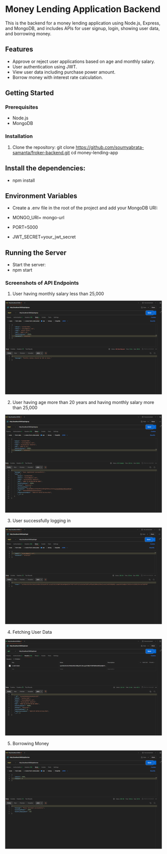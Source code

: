 # Money Lending Application Backend

This is the backend for a money lending application using Node.js, Express, and MongoDB, and includes APIs for user signup, login, showing user data, and borrowing money.

## Features
- Approve or reject user applications based on age and monthly salary.
- User authentication using JWT.
- View user data including purchase power amount.
- Borrow money with interest rate calculation.

## Getting Started

### Prerequisites
- Node.js
- MongoDB

### Installation
1. Clone the repository:
   git clone https://github.com/soumyabrata-samanta/froker-backend.git
   cd money-lending-app
## Install the dependencies:
 - npm install

## Environment Variables
 - Create a .env file in the root of the project and add your MongoDB URI:

 - MONGO_URI= mongo-url
 - PORT=5000
 - JWT_SECRET=your_jwt_secret

## Running the Server
 - Start the server:
 - npm start



### Screenshots of API Endpoints 
1. User having monthly salary less than 25,000

![alt signup](screenshots/signup-unsuccessfull.png)

2. User having age more than 20 years and having monthly salary more than 25,000
   
![alt text](screenshots/signup-successfull.png)

3. User successfully logging in
   
![alt text](screenshots/login-success.png)

4. Fetching User Data
   
![alt text](screenshots/fetchuserdata.png)

5. Borrowing Money
    
![alt text](screenshots/borrow.png)
